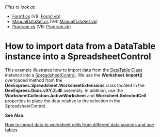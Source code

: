 <!-- default file list -->
*Files to look at*:

* [Form1.cs](./CS/Form1.cs) (VB: [Form1.vb](./VB/Form1.vb))
* [ManualDataSet.cs](./CS/ManualDataSet.cs) (VB: [ManualDataSet.vb](./VB/ManualDataSet.vb))
* [Program.cs](./CS/Program.cs) (VB: [Program.vb](./VB/Program.vb))
<!-- default file list end -->
# How to import data from a DataTable instance into a SpreadsheetControl


<p>This example illustrates how to import data from the <a href="http://msdn.microsoft.com/en-us/library/system.data.datatable.aspx">DataTable Class</a> instance into a <a href="http://documentation.devexpress.com/#WindowsForms/clsDevExpressXtraSpreadsheetSpreadsheetControltopic">SpreadsheetControl</a>. We use the <strong>Worksheet.Import()</strong> overloaded method from the <strong>DevExpress.Spreadsheet.WorksheetExtensions</strong> class located in the <strong>DevExpress.Docs.vXY.Z.dll</strong> assembly. In addition, use the <strong>WorksheetCollection.ActiveWorksheet</strong> and <strong>Worksheet.SelectedCell</strong> properties to place the data relative to the selection in the SpreadsheetControl.</p><p></p><p><strong>See Also:</strong></p><p><a href="https://www.devexpress.com/Support/Center/p/E4751">How to import data to worksheet cells from different data sources and use tables</a></p>

<br/>


